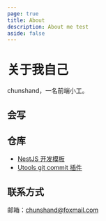 ```yaml
---
page: true
title: About
description: About me test
aside: false
---
```

# 关于我自己

chunshand，一名前端小工。

## 会写

<LogoComponent :data="[
    'ES6',
    'Vue',
    'NestJS',
    'PHP',
    'ViteJS',
    'webpack',
    'Node',
    'React',
    'uni-app',
    'three.js',
    'flutter',
    'Go',
    ]"/>





## 仓库

- [NestJS 开发模板](https://github.com/chunshand/nest-template)
- [Utools git commit 插件](https://github.com/chunshand/gitcommit)

## 联系方式

邮箱：chunshand@foxmail.com

<script setup>
    import LogoComponent from "./components/logo.vue"
</script>
